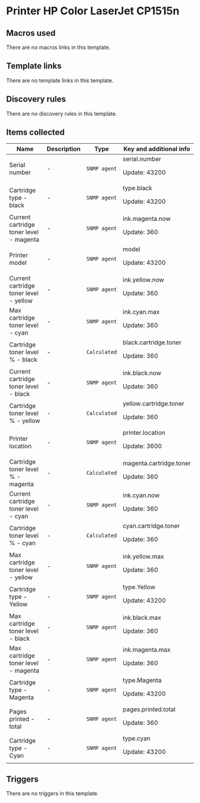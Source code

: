 # Printer HP Color LaserJet CP1515n

## Macros used

There are no macros links in this template.

## Template links

There are no template links in this template.

## Discovery rules

There are no discovery rules in this template.

## Items collected

|Name|Description|Type|Key and additional info|
|----|-----------|----|----|
|Serial number|<p>-</p>|`SNMP agent`|serial.number<p>Update: 43200</p>|
|Cartridge type - black|<p>-</p>|`SNMP agent`|type.black<p>Update: 43200</p>|
|Current cartridge toner level - magenta|<p>-</p>|`SNMP agent`|ink.magenta.now<p>Update: 360</p>|
|Printer model|<p>-</p>|`SNMP agent`|model<p>Update: 43200</p>|
|Current cartridge toner level - yellow|<p>-</p>|`SNMP agent`|ink.yellow.now<p>Update: 360</p>|
|Max cartridge toner level - cyan|<p>-</p>|`SNMP agent`|ink.cyan.max<p>Update: 360</p>|
|Cartridge toner level % - black|<p>-</p>|`Calculated`|black.cartridge.toner<p>Update: 360</p>|
|Current cartridge toner level - black|<p>-</p>|`SNMP agent`|ink.black.now<p>Update: 360</p>|
|Cartridge toner level % - yellow|<p>-</p>|`Calculated`|yellow.cartridge.toner<p>Update: 360</p>|
|Printer location|<p>-</p>|`SNMP agent`|printer.location<p>Update: 3600</p>|
|Cartridge toner level % - magenta|<p>-</p>|`Calculated`|magenta.cartridge.toner<p>Update: 360</p>|
|Current cartridge toner level - cyan|<p>-</p>|`SNMP agent`|ink.cyan.now<p>Update: 360</p>|
|Cartridge toner level % - cyan|<p>-</p>|`Calculated`|cyan.cartridge.toner<p>Update: 360</p>|
|Max cartridge toner level - yellow|<p>-</p>|`SNMP agent`|ink.yellow.max<p>Update: 360</p>|
|Cartridge type - Yellow|<p>-</p>|`SNMP agent`|type.Yellow<p>Update: 43200</p>|
|Max cartridge toner level - black|<p>-</p>|`SNMP agent`|ink.black.max<p>Update: 360</p>|
|Max cartridge toner level - magenta|<p>-</p>|`SNMP agent`|ink.magenta.max<p>Update: 360</p>|
|Cartridge type - Magenta|<p>-</p>|`SNMP agent`|type.Magenta<p>Update: 43200</p>|
|Pages printed - total|<p>-</p>|`SNMP agent`|pages.printed.total<p>Update: 360</p>|
|Cartridge type - Cyan|<p>-</p>|`SNMP agent`|type.cyan<p>Update: 43200</p>|


## Triggers

There are no triggers in this template.

